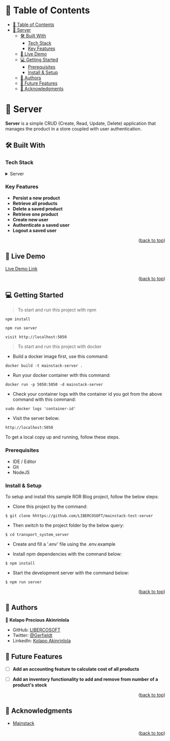 # 📗 Table of Contents

- [📗 Table of Contents](#-table-of-contents)
- [📖 Server ](#-server-)
  - [🛠 Built With ](#-built-with-)
    - [Tech Stack ](#tech-stack-)
    - [Key Features ](#key-features-)
  - [🚀 Live Demo ](#-live-demo-)
  - [💻 Getting Started ](#-getting-started-)
    - [Prerequisites](#prerequisites)
    - [Install \& Setup](#install--setup)
  - [👥 Authors ](#-authors-)
  - [🔭 Future Features ](#-future-features-)
  - [🙏 Acknowledgments ](#-acknowledgments-)

<!-- PROJECT DESCRIPTION -->

# 📖 Server <a name="about-project"></a>

**Server** is a simple CRUD (Create, Read, Update, Delete) application that manages the product in a store coupled with user authentication.

## 🛠 Built With <a name="built-with"></a>

### Tech Stack <a name="tech-stack"></a>

<details>
  <summary>Server</summary>
  <ul>
    <li><a href="https://nodejs.org/en">NodeJS</a></li>
    <li><a href="https://www.typescriptlang.org">Typescript</a></li>
    <li><a href="https://expressjs.com">ExpressJS</a></li>
    <li><a href="https://www.mongodb.com/atlas/database">MongoDB</a></li>
    <li><a href="https://mongoosejs.com">Mongoose</a></li>
    <li><a href="https://www.docker.com">Docker</a></li>
  </ul>
</details>

### Key Features <a name="key-features"></a>

- **Persist a new product**
- **Retrieve all products**
- **Delete a saved product**
- **Retrieve one product**
- **Create new user**
- **Authenticate a saved user**
- **Logout a saved user**
  

<p align="right">(<a href="#readme-top">back to top</a>)</p>

## 🚀 Live Demo <a name="live-demo"></a>

[Live Demo Link](https://mainstack-test-server.onrender.com)

<p align="right">(<a href="#readme-top">back to top</a>)</p>

## 💻 Getting Started <a name="getting-started"></a>

> To start and run this project with npm
```
npm install
```
```
npm run server
```
```
visit http://localhost:5050
```

> To start and run this project with docker
- Build a docker image first, use this command:
```
docker build -t mainstack-server .
```
- Run your docker container with this command:
```
docker run -p 5050:5050 -d mainstack-server
```
- Check your container logs with the container id you got from the above command with this command:
```
sudo docker logs 'container-id'
```
- Visit the server below:
```
http://localhost:5050
```

To get a local copy up and running, follow these steps.

### Prerequisites

- IDE / Editor
- Git 
- NodeJS


### Install & Setup

To setup and install this sample ROR Blog project, follow the below steps:
- Clone this project by the command: 

```
$ git clone hhttps://github.com/LIBERCOSOFT/mainstack-test-server
```

- Then switch to the project folder by the below query:

```
$ cd transport_system_server
```
- Create and fill a '.env' file using the .env.example
  
- Install npm dependencies with the command below:
```
$ npm install
```

- Start the development server with the command below:
```
$ npm run server
```


<p align="right">(<a href="#readme-top">back to top</a>)</p>

<!-- AUTHORS -->

## 👥 Authors <a name="authors"></a>

👤 **Kolapo Precious Akinrinlola**

- GitHub: [LIBERCOSOFT](https://github.com/LIBERCOSOFT)
- Twitter: [@Gerfieldt](https://twitter.com/Gerfieldt)
- LinkedIn: [Kolapo Akinrinlola](https://linkedin.com/in/kolapo-akinrinlola)

<!-- FUTURE FEATURES -->

## 🔭 Future Features <a name="future-features"></a>
- [ ] **Add an accounting feature to calculate cost of all products**
- [ ] **Add an inventory functionality to add and remove from number of a product's stock**


<p align="right">(<a href="#readme-top">back to top</a>)</p>

## 🙏 Acknowledgments <a name="acknowledgements"></a>

- [Mainstack](https://www.mainstack.co)


<p align="right">(<a href="#readme-top">back to top</a>)</p>